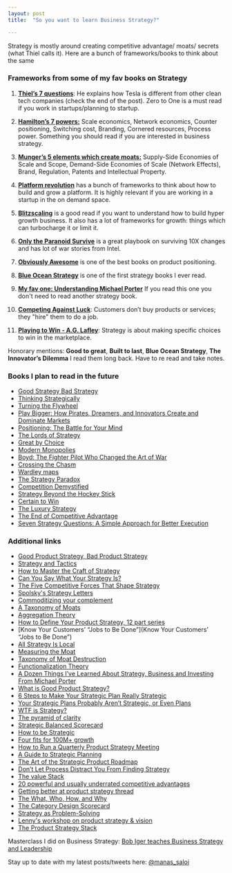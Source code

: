 ```yaml
---
layout: post
title:  "So you want to learn Business Strategy?"

---
```


Strategy is mostly around creating competitive advantage/ moats/ secrets (what Thiel calls it). Here are a bunch of frameworks/books to think about the same

### Frameworks from some of my fav books on Strategy

1. **[Thiel’s 7 questions](https://manassaloi.com/booksummaries/2019/08/23/zero-one-peter-thiel.html)**: He explains how Tesla is different from other clean tech companies (check the end of the post). Zero to One is a must read if you work in startups/planning to startup.

2. **[Hamilton’s 7 powers:](https://manassaloi.com/booksummaries/2019/08/22/seven-powers-hamilton-helmer.html)** Scale economics, Network economics, Counter positioning, Switching cost, Branding, Cornered resources, Process power. Something you should read if you are interested in business strategy.

3. **[Munger’s 5 elements which create moats:](https://manassaloi.com/booksummaries/2016/03/07/charlier-munger-griffin.html)** Supply-Side Economies of Scale and Scope, Demand-Side Economies of Scale (Network Effects), Brand, Regulation, Patents and Intellectual Property.

4. **[Platform revolution](https://manassaloi.com/booksummaries/2016/03/21/platform-revolution-parker-choudary.html)** has a bunch of frameworks to think about how to build and grow a platform. It is highly relevant if you are working in a startup in the on demand space.

5. **[Blitzscaling](https://manassaloi.com/booksummaries/2016/03/29/blitzscaling-reid-hoffman.html)** is a good read if you want to understand how to build hyper growth business. It also has a lot of frameworks for growth: things which can turbocharge it or limit it.

6. **[Only the Paranoid Survive](https://manassaloi.com/booksummaries/2016/03/28/paranoids-survive-grove.html)** is a great playbook on surviving 10X changes and has lot of war stories from Intel.

7. **[Obviously Awesome](https://manassaloi.com/booksummaries/2017/07/09/obviously-awesome-april.html)** is one of the best books  on product positioning.

8. **[Blue Ocean Strategy](https://docs.google.com/document/d/1sx28G6cSbBjksvc0RoojQK4PiY1XgEPMHaenJvGRUWo/edit?usp=sharing)** is one of the first strategy books I ever read.

9. **[My fav one: Understanding Michael Porter](https://manassaloi.com/booksummaries/2017/07/17/understanding-porter-joan.html)** If you read this one you don't need to read another strategy book.

10. **[Competing Against Luck](https://manassaloi.com/booksummaries/2017/07/22/competing-against-luck-christensen.html)**:  Customers don’t buy products or services; they "hire" them to do a job.

11. **[Playing to Win - A.G. Lafley](https://manassaloi.com/booksummaries/2016/01/28/playing-win-lafley.html)**: Strategy is about making specific choices to win in the marketplace.

Honorary mentions: **Good to great**, **Built to last**, **Blue Ocean Strategy**, **The Innovator’s Dilemma**
I read them long back. Have to re read and take notes.

### Books I plan to read in the future

- [Good Strategy Bad Strategy](https://www.amazon.com/Good-Strategy-Bad-Difference-Matters/dp/0307886239)
- [Thinking Strategically](https://www.amazon.com/Thinking-Strategically-The-Competitive-Edge-in-Business-Politics-and-Everyday-Life/dp/0393310353/)
- [Turning the Flywheel](https://www.amazon.com/gp/product/B07JFT5G7N/)
- [Play Bigger: How Pirates, Dreamers, and Innovators Create and Dominate Markets](https://www.goodreads.com/book/show/27064401-play-bigger)
- [Positioning: The Battle for Your Mind](https://www.goodreads.com/book/show/760025.Positioning_The_Battle_for_Your_Mind_How_to_Be_Seen_and_Heard_in_the_Overcrowded_Marketplace)
- [The Lords of Strategy](https://www.amazon.com/gp/product/1591397820/)
- [Great by Choice](https://www.amazon.com/gp/product/0062120999/)
- [Modern Monopolies](https://www.goodreads.com/en/book/show/26114480)
- [Boyd: The Fighter Pilot Who Changed the Art of War](https://www.goodreads.com/book/show/38840.Boyd)
- [Crossing the Chasm](https://www.amazon.com/Crossing-Chasm-3rd-Disruptive-Mainstream/dp/0062292986/)
- [Wardley maps](https://medium.com/wardleymaps)
- [The Strategy Paradox](https://www.amazon.com/Strategy-Paradox-Committing-Success-Failure/dp/0385516223)
- [Competition Demystified](https://www.amazon.com/dp/1591841801/)
- [Strategy Beyond the Hockey Stick](https://www.goodreads.com/en/book/show/37916972)  
- [Certain to Win](https://www.amazon.com/Certain-Win-Strategy-Applied-Business-ebook/dp/B0793SDYSM)
- [The Luxury Strategy](https://www.goodreads.com/book/show/4717945-the-luxury-strategy)
- [The End of Competitive Advantage](https://www.goodreads.com/book/show/15824360-the-end-of-competitive-advantage)
- [Seven Strategy Questions: A Simple Approach for Better Execution](https://www.goodreads.com/book/show/9556216-seven-strategy-questions)

### Additional links

- [Good Product Strategy, Bad Product Strategy](https://medium.com/@shreyashere/good-product-strategy-bad-product-strategy-826cdfe74818)
- [Strategy and Tactics](https://medium.com/@radoshi/strategy-and-tactics-e8ee921665a2)
- [How to Master the Craft of Strategy](https://medium.com/evergreen-business-weekly/how-to-master-the-craft-of-strategy-why-one-decision-can-make-your-company-and-how-to-get-it-right-d0346c62731d)
- [Can You Say What Your Strategy Is?](https://eclass.aueb.gr/modules/document/file.php/DET162/Session%201/Can%20you%20say%20what%20your%20strategy%20is.pdf)
- [The Five Competitive Forces That Shape Strategy](http://www.ibbusinessandmanagement.com/uploads/1/1/7/5/11758934/porters_five_forces_analysis_and_strategy.pdf)
- [Spolsky's Strategy Letters](https://www.joelonsoftware.com/2000/05/12/strategy-letter-i-ben-and-jerrys-vs-amazon/)
- [Commoditizing your complement](https://www.gwern.net/Complement)
- [A Taxonomy of Moats](http://reactionwheel.net/2019/09/a-taxonomy-of-moats.html)
- [Aggregation Theory](https://stratechery.com/2015/aggregation-theory/)
- [How to Define Your Product Strategy, 12 part series](https://medium.com/@gibsonbiddle/intro-to-product-strategy-60bdf72b17e3)
- [Know Your Customers’ “Jobs to Be Done”](Know Your Customers’ “Jobs to Be Done”)
- [All Strategy Is Local](https://hbr.org/2005/09/all-strategy-is-local)
- [Measuring the Moat](https://hurricanecapital.wordpress.com/2016/11/02/measuring-the-moat-updated-version/)
- [Taxonomy of Moat Destruction](https://drive.google.com/file/d/1SJacJkx5Yyao9xzkfnxNWCHnUFnZLc8e/view)
- [Functionalization Theory](https://kevin.sekniqi.com/functionalization-theory/)
- [A Dozen Things I’ve Learned About Strategy, Business and Investing From Michael Porter](https://25iq.com/2013/08/26/a-dozen-things-ive-learned-about-strategy-business-and-investing-from-michael-porter-2/)
- [What is Good Product Strategy?](https://medium.com/@melissaperri/what-is-good-product-strategy-8d5587cb7429)
- [6 Steps to Make Your Strategic Plan Really Strategic](https://hbr.org/2018/08/6-steps-to-make-your-strategic-plan-really-strategic)
- [Your Strategic Plans Probably Aren’t Strategic, or Even Plans](https://hbr.org/2018/04/your-strategic-plans-probably-arent-strategic-or-even-plans)
- [WTF is Strategy?](https://hackernoon.com/wtf-is-a-strategy-bcaa3fda9a31)
- [The pyramid of clarity](https://wavelength.asana.com/pyramid-clarity-strategic-alignment/)
- [Strategic Balanced Scorecard](https://github.com/joelparkerhenderson/strategic_balanced_scorecard)
- [How to be Strategic](https://medium.com/the-year-of-the-looking-glass/how-to-be-strategic-f6630a44f86b)
- [Four fits for 100M+ growth](https://brianbalfour.com/four-fits-growth-framework)
- [How to Run a Quarterly Product Strategy Meeting](https://medium.com/@gibsonbiddle/how-to-run-a-quarterly-product-strategy-meeting-a-board-meeting-for-product-3a14c4d53d1b)
- [A Guide to Strategic Planning](https://medium.com/pillar-companies/a-guide-to-strategic-planning-4b6f2f3a1745)
- [The Art of the Strategic Product Roadmap](https://productcoalition.com/the-art-of-the-strategic-product-roadmap-c881f261b4eb)
- [Don’t Let Process Distract You From Finding Strategy](https://thinkgrowth.org/dont-let-process-distract-you-from-finding-strategy-fb00bef53e7b)
- [The value Stack](https://medium.com/floodgate-fund/dare-to-make-your-startup-legendary-dc8eb68ba1fc)
- [20 powerful and usually underrated competitive advantages](https://mobile.twitter.com/aaronbush100/status/1271822557981925378)
- [Getting better at product strategy thread](https://twitter.com/lennysan/status/1303356482298064896)
- [The What, Who, How, and Why](https://hbr.org/2007/09/demystifying-strategy-the-what)
- [The Category Design Scorecard](https://categorypirates.substack.com/p/the-category-design-scorecard)
- [Strategy as Problem-Solving](https://medium.com/the-innovation/strategy-as-problem-solving-5c6fb9291d87)
- [Lenny's workshop on product strategy & vision](https://mobile.twitter.com/ahuja_karan/status/1372698928274046978)
- [The Product Strategy Stack](https://www.reforge.com/blog/the-product-strategy-stack)

Masterclass I did on Business Strategy: [Bob Iger teaches Business Strategy and Leadership](https://manassaloi.com/2020/04/10/bob-iger-masterclass.html)

Stay up to date with my latest posts/tweets here: [@manas_saloi](http://twitter.com/manas_saloi)
